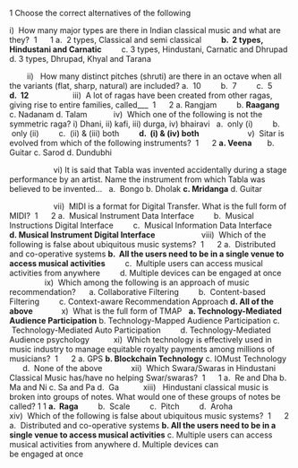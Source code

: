 1 Choose the correct alternatives of the following 

i)  How many major types are there in Indian classical music and what are they?  1      1
a.  2 types, Classical and semi classical        
**b.  2 types, Hindustani and Carnatic**        
c. 3 types, Hindustani, Carnatic and Dhrupad
d. 3 types, Dhrupad, Khyal and Tarana

       
ii) 
 How many distinct pitches (shruti) are there in an octave when all the variants
(flat, sharp, natural) are included?
a.  10        
b.  7        
c.  5        
**d.  12**        
         
 iii)  A lot of ragas have been created from other ragas, giving rise to entire families,
called___  1      2
a. Rangjam        
b. **Raagang**   
c. Nadanam
d. Talam
         
 iv)
 Which one of the following is not the symmetric raga? i) Dhani, ii) kafi, iii)
durga, iv) bhairavi  
a.  only (i)        
b.  only (ii)        
c.  (ii) &amp; (iii) both        
**d.  (i) &amp; (iv) both**        
           
 v)  Sitar is evolved from which of the following instruments?  1      2
**a. Veena**      
b. Guitar
c. Sarod
d. Dundubhi

       
           
vi) It is said that Tabla was invented accidentally during a stage performance by an
artist. Name the instrument from which Tabla was believed to be invented…  
a.  Bongo
b. Dholak
**c. Mridanga**
d. Guitar

       
           
vii)  MIDI is a format for Digital Transfer. What is the full form of MIDI?  1      2
a.  Musical Instrument Data Interface        
b.  Musical Instructions Digital Interface        
c.  Musical Information Data Interface        
**d. Musical Instrument Digital Interface**        
           
viii)  Which of the following is false about ubiquitous music systems?  1      2
a.  Distributed and co-operative systems
**b.  All the users need to be in a single venue to access musical activities**        
c.  Multiple users can access musical activities from anywhere        
d. Multiple devices can be engaged at once        
           
ix)  Which among the following is an approach of music recommendation?     
a. Collaborative Filtering        
b.  Content-based Filtering        
c. Context-aware Recommendation Approach
**d. All of the above**
           
x)  What is the full form of TMAP  
**a. Technology-Mediated Audience Participation**
b. Technology-Mapped Audience Participation
c.  Technology-Mediated Auto Participation        
d. Technology-Mediated Audience psychology
          
xi)  Which technology is effectively used in music industry to manage equitable
royalty payments among millions of musicians?  1      2
a. GPS
**b. Blockchain Technology**
c. IOMust Technology       
d.  None of the above        
   
xii)  Which Swara/Swaras in Hindustani Classical Music has/have no helping
Swar/swaras?  1      1
a.  Re and Dha
b. Ma and Ni
c. Sa and Pa
d.  Ga
         
xiii) 
 Hindustani classical music is broken into groups of notes. What would one of
these groups of notes be called? 1 1
**a.  Raga**        
b.  Scale        
c.  Pitch        
d.  Aroha        
           
xiv)  Which of the following is false about ubiquitous music systems?  1      2
a.  Distributed and co-operative systems
**b. All the users need to be in a single venue to access musical activities**
c. Multiple users can access musical activities from anywhere
d. Multiple devices can be engaged at once